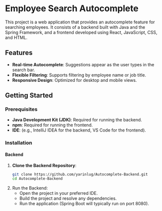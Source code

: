 # Employee Search Autocomplete

This project is a web application that provides an autocomplete feature for searching employees. It consists of a backend built with Java and the Spring Framework, and a frontend developed using React, JavaScript, CSS, and HTML.

## Features

- **Real-time Autocomplete**: Suggestions appear as the user types in the search bar.
- **Flexible Filtering**: Supports filtering by employee name or job title.
- **Responsive Design**: Optimized for desktop and mobile views.

## Getting Started

### Prerequisites

- **Java Development Kit (JDK)**: Required for running the backend.
- **npm**: Required for running the frontend.
- **IDE**: (e.g., IntelliJ IDEA for the backend, VS Code for the frontend).

### Installation

#### Backend

1. **Clone the Backend Repository**:
   ```bash
   git clone https://github.com/yarinlug/Autocomplete-Backend.git
   cd Autocomplete-Backend
   
2. Run the Backend:
   - Open the project in your preferred IDE.
   - Build the project and resolve any dependencies.
   - Run the application (Spring Boot will typically run on port 8080).

